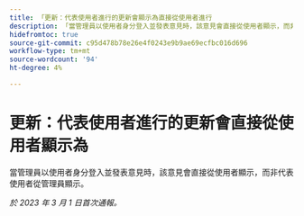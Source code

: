 ```yaml
---
title: 「更新：代表使用者進行的更新會顯示為直接從使用者進行
description: 「當管理員以使用者身分登入並發表意見時，該意見會直接從使用者顯示，而非代表使用者從管理員顯示。」
hidefromtoc: true
source-git-commit: c95d478b78e26e4f0243e9b9ae69ecfbc016d696
workflow-type: tm+mt
source-wordcount: '94'
ht-degree: 4%

---
```



# 更新：代表使用者進行的更新會直接從使用者顯示為

當管理員以使用者身分登入並發表意見時，該意見會直接從使用者顯示，而非代表使用者從管理員顯示。

_於 2023 年 3 月 1 日首次通報。_


